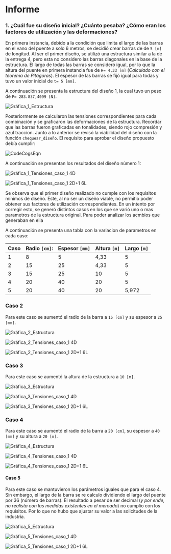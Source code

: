 # Informe

### 1. ¿Cuál fue su diseño inicial? ¿Cuánto pesaba? ¿Cómo eran los factores de utilización y las deformaciones?

En primera instancia, debido a la condición que limita el largo de las barras en el vano del puente a solo 6 metros, se decidió crear barras de de `5 [m]` de longitud. Al ser el primer diseño, se utilizó una estructura similar a la de la entrega 4, pero esta no considero las barras diagonales en la base de la estructura.
El largo de todas las barras se consideró igual, por lo que la altura del puente en primera instancia fue de `H= 4,33 [m]` (*Calculado con el teorema de Pitágoras*). El espesor de las barras se fijó igual para todas y tuvo un valor inicial de  `t= 5 [mm]`.

A continuación se presenta la estructura del diseño 1, la cual tuvo un peso de `P= 283.837,4099 [N]`.

![Gráfica_1_Estructura](https://user-images.githubusercontent.com/43649125/96386665-fb993d80-1172-11eb-80f8-c6391159d7c5.PNG)

Posteriormente se calcularon las tensiones correspondientes para cada combinación y se graficaron las deformaciones de la estructura. Recordar que las barras fueron graficadas en tonalidades, siendo rojo compresión y azul traccion. Junto a lo anterior se revisó la viabilidad del diseño con la función `chequear_diseño`. El requisito para aprobar el diseño propuesto debía cumplir:

![CodeCogsEqn](https://user-images.githubusercontent.com/43649125/96386731-72363b00-1173-11eb-94fe-dce5133550ff.gif)

A continuación se presentan los resultados del diseño número 1: 

![Gráfica_1_Tensiones_caso_1 4D](https://user-images.githubusercontent.com/43649125/96386670-ffc55b00-1172-11eb-92d4-44ba34eae0b5.PNG)

![Gráfica_1_Tensiones_caso_1 2D+1 6L](https://user-images.githubusercontent.com/43649125/96386669-ffc55b00-1172-11eb-901b-e82b571c391b.PNG)

Se observa que el primer diseño realizado no cumple con los requisitos mínimos de diseño. Este, al no ser un diseño viable, no permitio poder obtener sus factores de utilización correspondientes.
En un intento por corregir esto, se generó distintos casos en los que se varió uno o mas parametros de la estructura original. Para poder analizar los acmbios que generaban en ella
 
A continuación se presenta una tabla con la variacion de parametros en cada caso:

| Caso | Radio `[cm]`: | Espesor `[mm]` | Altura `[m]` | Largo `[m]` |
|--|--|--|--|--|
| 1 | 8 | 5 | 4,33 | 5 |
| 2 | 15 | 25 | 4,33 | 5 |
| 3 | 15 | 25 | 10 | 5 |
| 4 | 20 | 40 | 20 | 5 |
| 5 | 20 | 40 | 20 | 5,972 |

### Caso 2
Para este caso se aumentó el radio de la barra  a `15 [cm]` y su espesor a `25 [mm]`.

![Gráfica_2_Estructura](https://user-images.githubusercontent.com/43649125/96387003-94c95380-1175-11eb-82df-8d859a3645b9.PNG)

![Gráfica_2_Tensiones_caso_1 4D](https://user-images.githubusercontent.com/43649125/96387002-9430bd00-1175-11eb-93de-93ad1e124711.PNG)

![Gráfica_2_Tensiones_caso_1 2D+1 6L](https://user-images.githubusercontent.com/43649125/96387001-93982680-1175-11eb-8a51-b60c0875d3ab.PNG)


### Caso 3
Para este caso se aumentó la altura de la estructura a `10 [m]`.

![Gráfica_3_Estructura](https://user-images.githubusercontent.com/43649125/96387058-d823c200-1175-11eb-9255-b3168aaff6f5.PNG)

![Gráfica_3_Tensiones_caso_1 4D](https://user-images.githubusercontent.com/43649125/96387057-d823c200-1175-11eb-9324-53879f80e430.PNG)

![Gráfica_3_Tensiones_caso_1 2D+1 6L](https://user-images.githubusercontent.com/43649125/96387054-d78b2b80-1175-11eb-8a3b-a84ad41c9735.PNG)


### Caso 4
Para este caso se aumentó el radio de la barra  a `20 [cm]`, su espesor a `40 [mm]` y su altura a `20 [m]`.

![Gráfica_4_Estructura](https://user-images.githubusercontent.com/43649125/96387060-e40f8400-1175-11eb-8cd6-145901c7874f.PNG)

![Gráfica_4_Tensiones_caso_1 4D](https://user-images.githubusercontent.com/43649125/96387062-e540b100-1175-11eb-96f4-8f086f02a4a3.PNG)

![Gráfica_4_Tensiones_caso_1 2D+1 6L](https://user-images.githubusercontent.com/43649125/96387061-e4a81a80-1175-11eb-9b75-7f18e9f19e94.PNG)

#### Caso 5
Para este caso se mantuvieron los parámetros iguales que para el caso 4. Sin embargo, el largo de la barra se re calculo dividiendo el largo del puente por 36 (número de barras). El resultado a pesar de ser decimal (*y por ende, no realista con las medidas existentes en el mercado*) no cumplio con los requisitos. Por lo que no hubo que ajustar su valor a las solicitudes de la industria. 

![Gráfica_5_Estructura](https://user-images.githubusercontent.com/43649125/96387288-50d74e00-1177-11eb-8700-1e73d930bd1d.PNG)

![Gráfica_5_Tensiones_caso_1 4D](https://user-images.githubusercontent.com/43649125/96387290-52087b00-1177-11eb-8a89-251b23377653.PNG)

![Gráfica_5_Tensiones_caso_1 2D+1 6L](https://user-images.githubusercontent.com/43649125/96387289-52087b00-1177-11eb-90ab-65a575f8bab5.PNG)

